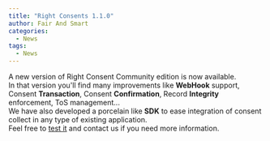 ```yaml
---
title: "Right Consents 1.1.0"
author: Fair And Smart
categories:
  - News
tags:
  - News
---
```


A new version of Right Consent Community edition is now available.  
In that version you'll find many improvements like **WebHook** support, Consent **Transaction**, Consent **Confirmation**, Record **Integrity** enforcement, ToS management...  
We have also developed a porcelain like **SDK** to ease integration of consent collect in any type of existing application.  
Feel free to [test it](https://right-consents.fairandsmart.io/docs/start-server-guide/) and contact us if you need more information.

